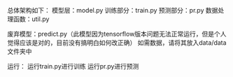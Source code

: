 总体架构如下：
模型层：model.py
训练部分：train.py
预测部分：pr.py
数据处理函数：util.py

废弃模型：predict.py（此模型因为tensorflow版本问题无法正常运行，但是个人觉得应该是对的，目前没有搞明白如何改正确）
如需数据，请将其放入data/data文件夹中

运行：
运行train.py进行训练
运行pr.py进行预测


